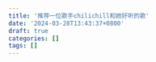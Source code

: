 ```yaml
---
title: '推荐一位歌手chilichill和她好听的歌'
date: '2024-03-28T13:43:37+0800'
draft: true
categories: []
tags: []
---
```


